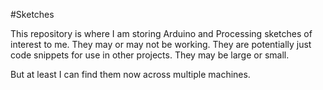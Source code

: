 #Sketches

This repository is where I am storing Arduino and Processing sketches of 
interest to me. They may or may not be working. They are potentially just
code snippets for use in other projects. They may be large or small.

But at least I can find them now across multiple machines.
